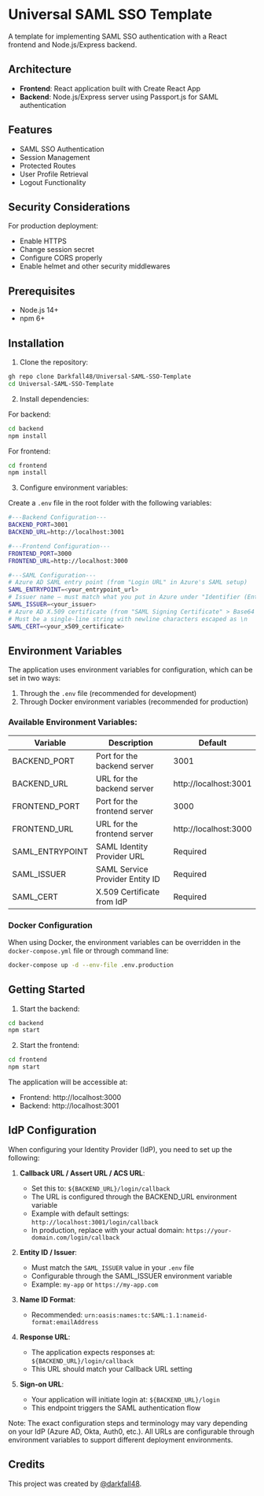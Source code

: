 # Universal SAML SSO Template

A template for implementing SAML SSO authentication with a React frontend and Node.js/Express backend.

## Architecture

- **Frontend**: React application built with Create React App
- **Backend**: Node.js/Express server using Passport.js for SAML authentication

## Features

- SAML SSO Authentication
- Session Management
- Protected Routes
- User Profile Retrieval
- Logout Functionality

## Security Considerations

For production deployment:

- Enable HTTPS
- Change session secret
- Configure CORS properly
- Enable helmet and other security middlewares

## Prerequisites

- Node.js 14+
- npm 6+

## Installation

1. Clone the repository:

```bash
gh repo clone Darkfall48/Universal-SAML-SSO-Template
cd Universal-SAML-SSO-Template
```

2. Install dependencies:

For backend:

```bash
cd backend
npm install
```

For frontend:

```bash
cd frontend
npm install
```

3. Configure environment variables:

Create a `.env` file in the root folder with the following variables:

```bash
#---Backend Configuration---
BACKEND_PORT=3001
BACKEND_URL=http://localhost:3001

#---Frontend Configuration---
FRONTEND_PORT=3000
FRONTEND_URL=http://localhost:3000

#---SAML Configuration---
# Azure AD SAML entry point (from "Login URL" in Azure's SAML setup)
SAML_ENTRYPOINT=<your_entrypoint_url>
# Issuer name — must match what you put in Azure under "Identifier (Entity ID)"
SAML_ISSUER=<your_issuer>
# Azure AD X.509 certificate (from "SAML Signing Certificate" > Base64 download)
# Must be a single-line string with newline characters escaped as \n
SAML_CERT=<your_x509_certificate>
```

## Environment Variables

The application uses environment variables for configuration, which can be set in two ways:

1. Through the `.env` file (recommended for development)
2. Through Docker environment variables (recommended for production)

### Available Environment Variables:

| Variable        | Description                     | Default               |
| --------------- | ------------------------------- | --------------------- |
| BACKEND_PORT    | Port for the backend server     | 3001                  |
| BACKEND_URL     | URL for the backend server      | http://localhost:3001 |
| FRONTEND_PORT   | Port for the frontend server    | 3000                  |
| FRONTEND_URL    | URL for the frontend server     | http://localhost:3000 |
| SAML_ENTRYPOINT | SAML Identity Provider URL      | Required              |
| SAML_ISSUER     | SAML Service Provider Entity ID | Required              |
| SAML_CERT       | X.509 Certificate from IdP      | Required              |

### Docker Configuration

When using Docker, the environment variables can be overridden in the `docker-compose.yml` file or through command line:

```bash
docker-compose up -d --env-file .env.production
```

## Getting Started

1. Start the backend:

```bash
cd backend
npm start
```

2. Start the frontend:

```bash
cd frontend
npm start
```

The application will be accessible at:

- Frontend: http://localhost:3000
- Backend: http://localhost:3001

## IdP Configuration

When configuring your Identity Provider (IdP), you need to set up the following:

1. **Callback URL / Assert URL / ACS URL**:

   - Set this to: `${BACKEND_URL}/login/callback`
   - The URL is configured through the BACKEND_URL environment variable
   - Example with default settings: `http://localhost:3001/login/callback`
   - In production, replace with your actual domain: `https://your-domain.com/login/callback`

2. **Entity ID / Issuer**:

   - Must match the `SAML_ISSUER` value in your `.env` file
   - Configurable through the SAML_ISSUER environment variable
   - Example: `my-app` or `https://my-app.com`

3. **Name ID Format**:

   - Recommended: `urn:oasis:names:tc:SAML:1.1:nameid-format:emailAddress`

4. **Response URL**:

   - The application expects responses at: `${BACKEND_URL}/login/callback`
   - This URL should match your Callback URL setting

5. **Sign-on URL**:
   - Your application will initiate login at: `${BACKEND_URL}/login`
   - This endpoint triggers the SAML authentication flow

Note: The exact configuration steps and terminology may vary depending on your IdP (Azure AD, Okta, Auth0, etc.). All URLs are configurable through environment variables to support different deployment environments.

## Credits

This project was created by [@darkfall48](https://github.com/Darkfall48).
